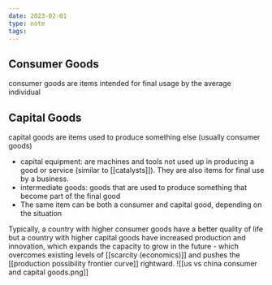 ```yaml
---
date: 2023-02-01
type: note
tags: 
---
```


## Consumer Goods
consumer goods are items intended for final usage by the average individual

## Capital Goods
capital goods are items used to produce something else (usually consumer goods)
- capital equipment: are machines and tools not used up in producing a good or service (similar to [[catalysts]]). They are also items for final use by a business.
- intermediate goods: goods that are used to produce something that become part of the final good
- The same item can be both a consumer and capital good, depending on the situation

Typically, a country with higher consumer goods have a better quality of life but a country with higher capital goods have increased production and innovation, which expands the capacity to grow in the future - which overcomes existing levels of [[scarcity (economics)]] and pushes the [[production possibility frontier curve]] rightward.
![[us vs china consumer and capital goods.png]]
